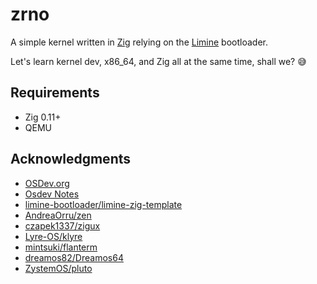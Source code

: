 # zrno

A simple kernel written in [Zig](https://ziglang.org/) relying on the [Limine](https://limine-bootloader.org/) bootloader. 

Let's learn kernel dev, x86_64, and Zig all at the same time, shall we? 😅

## Requirements

- Zig 0.11+
- QEMU

## Acknowledgments

- [OSDev.org](https://wiki.osdev.org)
- [Osdev Notes](https://github.com/dreamportdev/Osdev-Notes)
- [limine-bootloader/limine-zig-template](https://github.com/limine-bootloader/limine-zig-template)
- [AndreaOrru/zen](https://github.com/AndreaOrru/zen)
- [czapek1337/zigux](https://github.com/czapek1337/zigux)
- [Lyre-OS/klyre](https://github.com/Lyre-OS/klyre)
- [mintsuki/flanterm](https://github.com/mintsuki/flanterm)
- [dreamos82/Dreamos64](https://github.com/dreamos82/Dreamos64)
- [ZystemOS/pluto](https://github.com/ZystemOS/pluto)

